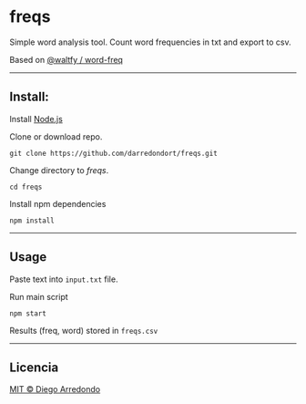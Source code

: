 # freqs
Simple word analysis tool. Count word frequencies in txt and export to csv.


Based on [@waltfy / word-freq](https://github.com/waltfy/word-freq)

___ 

## Install:
Install [Node.js](https://nodejs.org/en/download/) 

Clone or download repo.
```
git clone https://github.com/darredondort/freqs.git
```

Change directory to *freqs*.

```
cd freqs
```

Install npm dependencies
```
npm install
```
___

## Usage

Paste text into `input.txt` file.

Run main script
```
npm start
```

Results (freq, word) stored in `freqs.csv`
____

## Licencia

[MIT © Diego Arredondo](../LICENSE)
